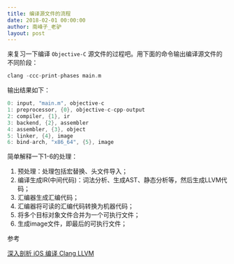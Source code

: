 ```yaml
---
title: 编译源文件的流程
date: 2018-02-01 00:00:00
author: 南峰子_老驴
layout: post
---
```



来复习一下编译 `Objective-C` 源文件的过程吧。用下面的命令输出编译源文件的不同阶段：

```c
clang -ccc-print-phases main.m
```

输出结果如下：

```c
0: input, "main.m", objective-c
1: preprocessor, {0}, objective-c-cpp-output
2: compiler, {1}, ir
3: backend, {2}, assembler
4: assembler, {3}, object
5: linker, {4}, image
6: bind-arch, "x86_64", {5}, image
```

简单解释一下1-6的处理：

1. 预处理：处理包括宏替换、头文件导入；
2. 编译生成IR(中间代码)：词法分析、生成AST、静态分析等，然后生成LLVM代码；
3. 汇编器生成汇编代码；
4. 汇编器将可读的汇编代码转换为机器代码；
5. 将多个目标对象文件合并为一个可执行文件；
6. 生成image文件，即最后的可执行文件；

参考 

[深入剖析 iOS 编译 Clang LLVM ](https://github.com/ming1016/study/wiki/%E6%B7%B1%E5%85%A5%E5%89%96%E6%9E%90-iOS-%E7%BC%96%E8%AF%91-Clang---LLVM)
